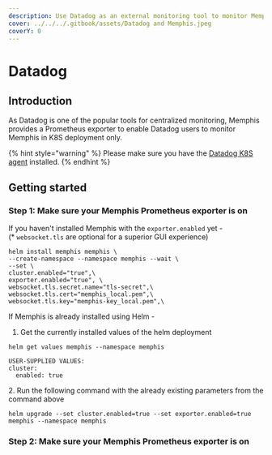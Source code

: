 ```yaml
---
description: Use Datadog as an external monitoring tool to monitor Memphis
cover: ../../../.gitbook/assets/Datadog and Memphis.jpeg
coverY: 0
---
```


# Datadog

## Introduction

As Datadog is one of the popular tools for centralized monitoring, Memphis provides a Prometheus exporter to enable Datadog users to monitor Memphis in K8S deployment only.

{% hint style="warning" %}
Please make sure you have the [Datadog K8S agent](https://docs.datadoghq.com/containers/kubernetes/installation/?tab=operator) installed.
{% endhint %}

## Getting started

### Step 1: Make sure your Memphis Prometheus exporter is on

If you haven't installed Memphis with the `exporter.enabled` yet - \
(\* `websocket.tls` are optional for a superior GUI experience)

```
helm install memphis memphis \
--create-namespace --namespace memphis --wait \
--set \
cluster.enabled="true",\
exporter.enabled="true", \
websocket.tls.secret.name="tls-secret",\
websocket.tls.cert="memphis_local.pem",\
websocket.tls.key="memphis-key_local.pem",\
```

If Memphis is already installed using Helm -

1. Get the currently installed values of the helm deployment

```
helm get values memphis --namespace memphis

USER-SUPPLIED VALUES:
cluster:
  enabled: true
```

2\.   Run the following command with the already existing parameters from the command above

```
helm upgrade --set cluster.enabled=true --set exporter.enabled=true memphis --namespace memphis
```

### Step 2: Make sure your Memphis Prometheus exporter is on
